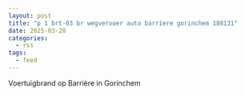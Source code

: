 ```yaml
---
layout: post
title: "p 1 brt-03 br wegvervoer auto barriere gorinchem 188131"
date: 2025-03-20
categories: 
  - rss
tags: 
  - feed
---
```


Voertuigbrand op Barrière in Gorinchem
